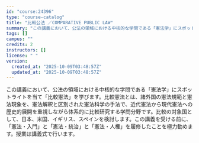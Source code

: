 ```yaml
---
id: "course:24396"
type: "course-catalog"
title: "比較公法 ／COMPARATIVE PUBLIC LAW"
summary: "この講義において、公法の領域における中核的な学問である「憲法学」にスポットライトを当て「比較憲法」を学びます。比較憲法とは、諸外国の憲法規範と憲法現象を、憲法解釈と区別された憲法科学の手法で、近代憲法から現代憲法への歴史的展開を重視しながら…"
tags: []
campus: ""
credits: 2
instructors: []
license: " "
version:
  created_at: "2025-10-09T03:48:57Z"
  updated_at: "2025-10-09T03:48:57Z"
---
```


この講義において、公法の領域における中核的な学問である「憲法学」にスポットライトを当て「比較憲法」を学びます。比較憲法とは、諸外国の憲法規範と憲法現象を、憲法解釈と区別された憲法科学の手法で、近代憲法から現代憲法への歴史的展開を重視しながら体系的に比較研究する学問分野です。比較の対象国として、日本、米国、イギリス、スペインを検討します。この講義を受ける前に、「憲法・入門」と「憲法・統治」と「憲法・人権」を履修したことを極力勧めます。授業は講義式で行います。
